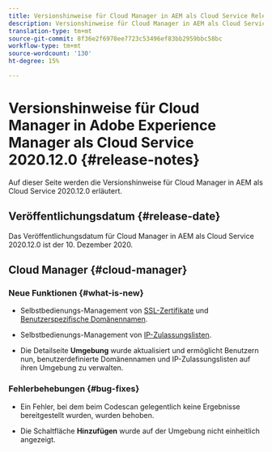 ```yaml
---
title: Versionshinweise für Cloud Manager in AEM als Cloud Service Release 2020.12.0
description: Versionshinweise für Cloud Manager in AEM als Cloud Service Release 2020.12.0
translation-type: tm+mt
source-git-commit: 8f36e2f6978ee7723c53496ef83bb2959bbc58bc
workflow-type: tm+mt
source-wordcount: '130'
ht-degree: 15%

---
```



# Versionshinweise für Cloud Manager in Adobe Experience Manager als Cloud Service 2020.12.0 {#release-notes}

Auf dieser Seite werden die Versionshinweise für Cloud Manager in AEM als Cloud Service 2020.12.0 erläutert.

## Veröffentlichungsdatum {#release-date}

Das Veröffentlichungsdatum für Cloud Manager in AEM als Cloud Service 2020.12.0 ist der 10. Dezember 2020.

## Cloud Manager {#cloud-manager}

### Neue Funktionen {#what-is-new}

* Selbstbedienungs-Management von [SSL-Zertifikate](/help/implementing/cloud-manager/managing-ssl-certifications/introduction.md) und [Benutzerspezifische Domänennamen](/help/implementing/cloud-manager/custom-domain-names/introduction.md).

* Selbstbedienungs-Management von [IP-Zulassungslisten](/help/implementing/cloud-manager/ip-allow-lists/introduction.md).

* Die Detailseite **Umgebung** wurde aktualisiert und ermöglicht Benutzern nun, benutzerdefinierte Domänennamen und IP-Zulassungslisten auf ihren Umgebung zu verwalten.


### Fehlerbehebungen {#bug-fixes}

* Ein Fehler, bei dem beim Codescan gelegentlich keine Ergebnisse bereitgestellt wurden, wurden behoben.

* Die Schaltfläche **Hinzufügen** wurde auf der Umgebung nicht einheitlich angezeigt.
